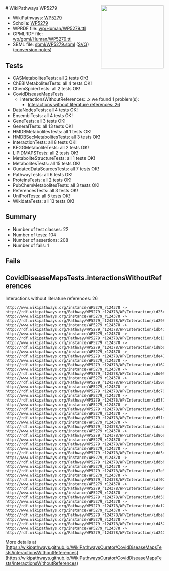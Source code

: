 <img style="float: right; width: 200px" src="../logo.png" />
# WikiPathways WP5279

* WikiPathways: [WP5279](https://identifiers.org/wikipathways:WP5279)
* Scholia: [WP5279](https://scholia.toolforge.org/wikipathways/WP5279)
* WPRDF file: [wp/Human/WP5279.ttl](../wp/Human/WP5279.ttl)
* GPMLRDF file: [wp/gpml/Human/WP5279.ttl](../wp/gpml/Human/WP5279.ttl)
* SBML file: [sbml/WP5279.sbml](../sbml/WP5279.sbml) ([SVG](../sbml/WP5279.svg)) ([conversion notes](../sbml/WP5279.txt))

## Tests
* CASMetabolitesTests: all 2 tests OK!
* ChEBIMetabolitesTests: all 4 tests OK!
* ChemSpiderTests: all 2 tests OK!
* CovidDiseaseMapsTests
    * interactionsWithoutReferences: .x we found 1 problem(s):
        * [Interactions without literature references: 26](#9701cd06)
* DataNodesTests: all 4 tests OK!
* EnsemblTests: all 4 tests OK!
* GeneTests: all 3 tests OK!
* GeneralTests: all 13 tests OK!
* HMDBMetabolitesTests: all 1 tests OK!
* HMDBSecMetabolitesTests: all 3 tests OK!
* InteractionTests: all 8 tests OK!
* KEGGMetaboliteTests: all 2 tests OK!
* LIPIDMAPSTests: all 2 tests OK!
* MetaboliteStructureTests: all 1 tests OK!
* MetabolitesTests: all 15 tests OK!
* OudatedDataSourcesTests: all 7 tests OK!
* PathwayTests: all 6 tests OK!
* ProteinsTests: all 2 tests OK!
* PubChemMetabolitesTests: all 3 tests OK!
* ReferencesTests: all 3 tests OK!
* UniProtTests: all 5 tests OK!
* WikidataTests: all 13 tests OK!


## Summary

* Number of test classes: 22
* Number of tests: 104
* Number of assertions: 208
* Number of fails: 1

## Fails

<a name="9701cd06" />

## CovidDiseaseMapsTests.interactionsWithoutReferences

Interactions without literature references: 26
```
http://www.wikipathways.org/instance/WP5279_r124378 -> http://rdf.wikipathways.org/Pathway/WP5279_r124378/WP/Interaction/id25ca1f5a
http://www.wikipathways.org/instance/WP5279_r124378 -> http://rdf.wikipathways.org/Pathway/WP5279_r124378/WP/Interaction/id298b3f6a
http://www.wikipathways.org/instance/WP5279_r124378 -> http://rdf.wikipathways.org/Pathway/WP5279_r124378/WP/Interaction/idb414fa45
http://www.wikipathways.org/instance/WP5279_r124378 -> http://rdf.wikipathways.org/Pathway/WP5279_r124378/WP/Interaction/idc10085cb
http://www.wikipathways.org/instance/WP5279_r124378 -> http://rdf.wikipathways.org/Pathway/WP5279_r124378/WP/Interaction/id8b6a8dea
http://www.wikipathways.org/instance/WP5279_r124378 -> http://rdf.wikipathways.org/Pathway/WP5279_r124378/WP/Interaction/ide4194c51
http://www.wikipathways.org/instance/WP5279_r124378 -> http://rdf.wikipathways.org/Pathway/WP5279_r124378/WP/Interaction/id1626548a
http://www.wikipathways.org/instance/WP5279_r124378 -> http://rdf.wikipathways.org/Pathway/WP5279_r124378/WP/Interaction/c8d09
http://www.wikipathways.org/instance/WP5279_r124378 -> http://rdf.wikipathways.org/Pathway/WP5279_r124378/WP/Interaction/id50e15341
http://www.wikipathways.org/instance/WP5279_r124378 -> http://rdf.wikipathways.org/Pathway/WP5279_r124378/WP/Interaction/idc70df1e9
http://www.wikipathways.org/instance/WP5279_r124378 -> http://rdf.wikipathways.org/Pathway/WP5279_r124378/WP/Interaction/id5f1eaf3
http://www.wikipathways.org/instance/WP5279_r124378 -> http://rdf.wikipathways.org/Pathway/WP5279_r124378/WP/Interaction/ide4351e53
http://www.wikipathways.org/instance/WP5279_r124378 -> http://rdf.wikipathways.org/Pathway/WP5279_r124378/WP/Interaction/id51d95d4f
http://www.wikipathways.org/instance/WP5279_r124378 -> http://rdf.wikipathways.org/Pathway/WP5279_r124378/WP/Interaction/idaabdb4ae
http://www.wikipathways.org/instance/WP5279_r124378 -> http://rdf.wikipathways.org/Pathway/WP5279_r124378/WP/Interaction/id86e0aebe
http://www.wikipathways.org/instance/WP5279_r124378 -> http://rdf.wikipathways.org/Pathway/WP5279_r124378/WP/Interaction/idad87e904
http://www.wikipathways.org/instance/WP5279_r124378 -> http://rdf.wikipathways.org/Pathway/WP5279_r124378/WP/Interaction/idd5e2330e
http://www.wikipathways.org/instance/WP5279_r124378 -> http://rdf.wikipathways.org/Pathway/WP5279_r124378/WP/Interaction/iddbb9e406
http://www.wikipathways.org/instance/WP5279_r124378 -> http://rdf.wikipathways.org/Pathway/WP5279_r124378/WP/Interaction/id7e31384e
http://www.wikipathways.org/instance/WP5279_r124378 -> http://rdf.wikipathways.org/Pathway/WP5279_r124378/WP/Interaction/idf021dc42
http://www.wikipathways.org/instance/WP5279_r124378 -> http://rdf.wikipathways.org/Pathway/WP5279_r124378/WP/Interaction/ide0f1c485
http://www.wikipathways.org/instance/WP5279_r124378 -> http://rdf.wikipathways.org/Pathway/WP5279_r124378/WP/Interaction/idd50991b7
http://www.wikipathways.org/instance/WP5279_r124378 -> http://rdf.wikipathways.org/Pathway/WP5279_r124378/WP/Interaction/idaf288a96
http://www.wikipathways.org/instance/WP5279_r124378 -> http://rdf.wikipathways.org/Pathway/WP5279_r124378/WP/Interaction/idbe8391aa
http://www.wikipathways.org/instance/WP5279_r124378 -> http://rdf.wikipathways.org/Pathway/WP5279_r124378/WP/Interaction/id4325c651
http://www.wikipathways.org/instance/WP5279_r124378 -> http://rdf.wikipathways.org/Pathway/WP5279_r124378/WP/Interaction/id2408224f
```

More details at [https://wikipathways.github.io/WikiPathwaysCurator/CovidDiseaseMapsTests/interactionsWithoutReferences](https://wikipathways.github.io/WikiPathwaysCurator/CovidDiseaseMapsTests/interactionsWithoutReferences)

